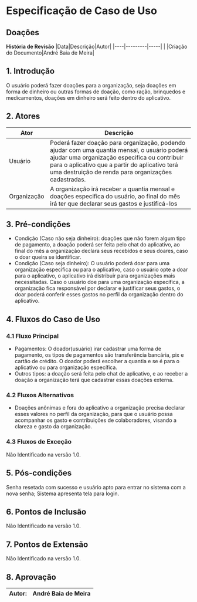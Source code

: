# Especificação de Caso de Uso
## Doações

**História de Revisão**
|Data|Descrição|Autor|
|----|---------|-----|
| |Criação do Documento|André Baia de Meira|

## 1. Introdução
O usuário poderá fazer doações para a organização, seja doações em forma de dinheiro ou outras formas de doação, como ração, brinquedos e medicamentos, doações em dinheiro será feito dentro do aplicativo.

## 2. Atores
|Ator|Descrição|
|----|---------|
|Usuário|Poderá fazer doação para organização, podendo ajudar com uma quantia mensal, o usuário poderá ajudar uma organização especifica ou contribuir para o aplicativo que a partir do aplicativo terá uma destruição de renda para organizações cadastradas.|
|Organização| A organização irá receber a quantia mensal e doações especifica do usuário, ao final do mês irá ter que declarar seus gastos e justificá-los|

## 3. Pré-condições
* Condição (Caso não seja dinheiro): doações que não forem algum tipo de pagamento, a doação poderá ser feita pelo chat do aplicativo, ao final do mês a organização declara seus recebidos e seus doares, caso o doar queira se identificar.
* Condição (Caso seja dinheiro): O usuário poderá doar para uma organização específica ou para o aplicativo, caso o usuário opte a doar para o aplicativo, o aplicativo irá distribuir para organizações mais necessitadas. Caso o usuário doe para uma organização específica, a organização fica responsável por declarar e justificar seus gastos, o doar poderá conferir esses gastos no perfil da organização dentro do aplicativo.

## 4. Fluxos do Caso de Uso
### 4.1 Fluxo Principal
* Pagamentos: O doador(usuário) irar cadastrar uma forma de pagamento, os tipos de pagamentos são transferência bancária, pix e cartão de crédito. O doador poderá escolher a quantia e se é para o aplicativo ou para organização específica.
* Outros tipos: a doação será feita pelo chat de aplicativo, e ao receber a doação a organização terá que cadastrar essas doações externa.

### 4.2 Fluxos Alternativos
* Doações anônimas e fora do aplicativo a organização precisa declarar esses valores no perfil da organização, para que o usuário possa acompanhar os gasto e contribuições de colaboradores, visando a clareza e gasto da organização.

### 4.3 Fluxos de Exceção
Não Identificado na versão 1.0.

## 5. Pós-condições
Senha resetada com sucesso e usuário apto para entrar no sistema com a nova senha;
Sistema apresenta tela para login.

## 6. Pontos de Inclusão
Não Identificado na versão 1.0.

## 7. Pontos de Extensão
Não Identificado na versão 1.0.

## 8. Aprovação

|Autor:|André Baia de Meira|
|------|-------------------|
